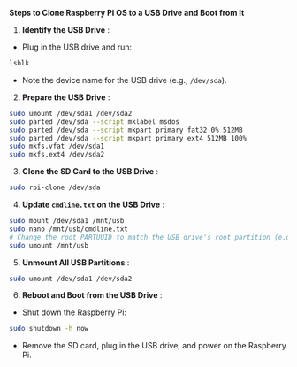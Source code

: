 **Steps to Clone Raspberry Pi OS to a USB Drive and Boot from It**

1. **Identify the USB Drive** :

- Plug in the USB drive and run:

```bash
lsblk
```

- Note the device name for the USB drive (e.g., `/dev/sda`).

2. **Prepare the USB Drive** :

```bash
sudo umount /dev/sda1 /dev/sda2
sudo parted /dev/sda --script mklabel msdos
sudo parted /dev/sda --script mkpart primary fat32 0% 512MB
sudo parted /dev/sda --script mkpart primary ext4 512MB 100%
sudo mkfs.vfat /dev/sda1
sudo mkfs.ext4 /dev/sda2
```

3. **Clone the SD Card to the USB Drive** :

```bash
sudo rpi-clone /dev/sda
```

4. **Update `cmdline.txt` on the USB Drive** :

```bash
sudo mount /dev/sda1 /mnt/usb
sudo nano /mnt/usb/cmdline.txt
# Change the root PARTUUID to match the USB drive's root partition (e.g., root=PARTUUID=b02043ed-02)
sudo umount /mnt/usb
```

5. **Unmount All USB Partitions** :

```bash
sudo umount /dev/sda1 /dev/sda2
```

6. **Reboot and Boot from the USB Drive** :

- Shut down the Raspberry Pi:

```bash
sudo shutdown -h now
```

- Remove the SD card, plug in the USB drive, and power on the Raspberry Pi.

